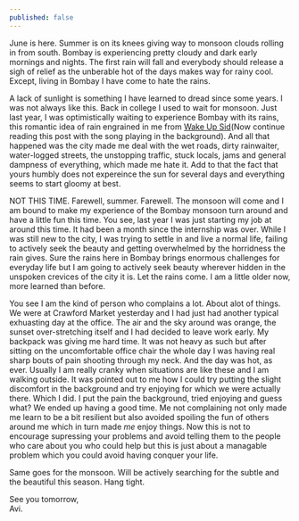 ```yaml
---
published: false
---
```

June is here. Summer is on its knees giving way to monsoon clouds rolling in from south. Bombay is experiencing pretty cloudy and dark early mornings and nights. The first rain will fall and everybody should release a sigh of relief as the unberable hot of the days makes way for rainy cool. Except, living in Bombay I have come to hate the rains.

A lack of sunlight is something I have learned to dread since some years. I was not always like this. Back in college I used to wait for monsoon. Just last year, I was optimistically waiting to experience Bombay with its rains, this romantic idea of rain engrained in me from [Wake Up Sid](https://www.youtube.com/watch?v=8Cf6YBHs_Sc "Wake Up Sid climax")(Now continue reading this post with the song playing in the background). And all that happened was the city made me deal with the wet roads, dirty rainwaiter, water-logged streets, the unstopping traffic, stuck locals, jams and general dampness of everything, which made me hate it. Add to that the fact that yours humbly does not expereince the sun for several days and everything seems to start gloomy at best. 

NOT THIS TIME. Farewell, summer. Farewell. The monsoon will come and I am bound to make my experience of the Bombay monsoon turn around and have a little fun this time. You see, last year I was just starting my job at around this time. It had been a month since the internship was over. While I was still new to the city, I was trying to settle in and live a normal life, failing to actively seek the beauty and getting overwhelmed by the horridness the rain gives. Sure the rains here in Bombay brings enormous challenges for everyday life but I am going to actively seek beauty wherever hidden in the unspoken crevices of the city it is. Let the rains come. I am a little older now, more learned than before.

You see I am the kind of person who complains a lot. About alot of things. We were at Crawford Market yesterday and I had just had another typical exhuasting day at the office. The air and the sky around was orange, the sunset over-stretching itself and I had decided to leave work early. My backpack was giving me hard time. It was not heavy as such but after sitting on the uncomfortable office chair the whole day I was having real sharp bouts of pain shooting through my neck. And the day was hot, as ever. Usually I am really cranky when situations are like these and I am walking outside. It was pointed out to me how I could try putting the slight discomfort in the background and try enjoying for which we were actually there. Which I did. I put the pain the background, tried enjoying and guess what? We ended up having a good time. Me not complaining not only made me learn to be a bit resilient but also avoided spoiling the fun of others around me which in turn made _me_ enjoy things. Now this is not to encourage supressing your problems and avoid telling them to the people who care about you who could help but this is just about a managable problem which you could avoid having conquer your life.

Same goes for the monsoon. Will be actively searching for the subtle and the beautiful this season. Hang tight. 

See you tomorrow,  
Avi.